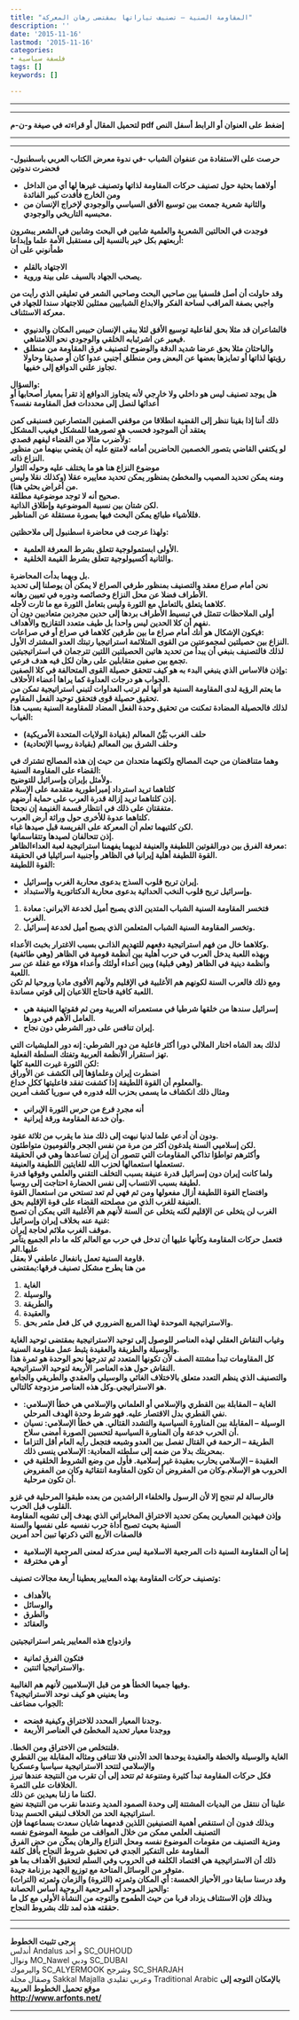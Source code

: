 ```yaml
---
title: "المقاومة السنية – تصنيف تياراتها بمقتضى رهان المعركة"
description: ''
date: '2015-11-16'
lastmod: '2015-11-16'
categories:
- فلسفة سياسية
tags: []
keywords: []

---
```

---

---

**لتحميل المقال أو قراءته في صيغة و-ن-م pdf إضغط على العنوان أو الرابط أسفل النص**

---



---

**حرصت على الاستفادة من عنفوان الشباب -في ندوة معرض الكتاب العربي باسطنبول- فحضرت ندوتين**

* **أولاهما بحثية حول تصنيف حركات المقاومة لذاتها وتصنيف غيرها لها أي من الداخل ومن الخارج فأفدت كبير الفائدة**
* **والثانية شعرية جمعت بين توسيع الأفق السياسي والوجودي لإخراج الإنسان من محبسيه التاريخي والوجودي.**

**فوجدت في الحالتين الشعرية والعلمية شابين في البحث وشابين في الشعر يبشرون أربعتهم بكل خير بالنسبة إلى مستقبل الأمة علما وإبداعا:  
طمأنوني على أن**

* **الاجتهاد بالقلم**
* **يصحب الجهاد بالسيف على بينة وروية.**

**وقد حاولت أن أصل فلسفيا بين صاحبي البحث وصاحبي الشعر في تعليقي الذي رأيت من واجبي بصفة المراقب لساحة الفكر والابداع الشبابيين ممثلين للاجتهاد سندا للجهاد في معركة الاستئناف.**

* **فالشاعران قد مثلا بحق لفاعلية توسيع الأفق لئلا يبقى الإنسان حبيس المكان والدنيوي فيعبر عن اشرئبابه الخلقي والوجودي نحو اللامتناهي.**
* **والباحثان مثلا بحق عرضا شديد الدقة والوضوح لتصنيف فرق المقاومة من منطلق رؤيتها لذاتها أو تمايزها بعضها عن البعض ومن منطلق أجنبي عدوا كان أو صديقا وحاولا تجاوز علني الدوافع إلى خفيها.**

**والسؤال:  
هل يوجد تصنيف ليس هو داخلي ولا خارجي لأنه يتجاوز الدوافع إذ تقرأ بمعيار أصحابها أو أعدائها لنصل إلى محددات فعل المقاومة نفسه؟**

**ذلك أننا إذا بقينا ننظر إلى القضية انطلاقا من موقفي الصفين المتصارعين فسنبقى كمن يعتقد أن الموجود فحسب هو تصورهما للمشكل فيغيب المشكل  
ولأضرب مثالا من القضاء ليفهم قصدي:  
لو يكتفي القاضي بتصور الخصمين الحاضرين أمامه لامتنع عليه أن يقضي بينهما من منظور النزاع ذاته.  
موضوع النزاع هنا هو ما يختلف عليه وحوله الثوار  
ومنه يمكن تحديد المصيب والمخطئ بمنظور يمكن تحديد معاييره عقلا (وكذلك نقلا وليس من أغراض بحثي هنا).  
صحيح أنه لا توجد موضوعية مطلقة.  
لكن شتان بين نسبية الموضوعية وإطلاق الذاتية.  
فللأشياء طبائع يمكن البحث فيها بصورة مستقلة عن المناظير.**

**ولهذا عرجت في محاضرة اسطنبول إلى ملاحظتين:**

* **الأولى ابستمولوجية تتعلق بشرط المعرفة العلمية.**
* **والثانية أكسيولوجية تتعلق بشرط القيمة الخلقية.**

**بل وبهما بدأت المحاضرة.  
نحن أمام صراع معقد والتصنيف بمنظور طرفي الصراع لا يمكن أن يوصلنا إلى تحديد الأطراف فضلا عن محل النزاع وخصائصه ودوره في تعيين رهانه.  
كلاهما يتعلق بالتعامل مع الثورة وليس بتعامل الثورة مع ما ثارت لأجله.  
أولى الملاحظات تتمثل في تبسيط الأطراف بردها إلى حدين مجردين متعاديين دون أن نفهم أن كلا الحدين ليس واحدا بل طيف متعدد التقازيح والأهداف.  
فيكون الإشكال هو أنك أمام صراع ما بين طرفين كلاهما في صراع أو في صراعات:  
النزاع بين حصيلتين لمجموعتين من القوى المتلائمة استراتيجيا رتبتك العدو المشترك الأول.  
لذلك فالتصنيف بنبغي أن يبدأ من تحديد هاتين الحصيلتين اللتين تترجمان في استراتيجيتين تجمع بين صفين متقابلين على رهان لكل فيه هدف فرعي.  
وإذن فالاساس الذي ينبغي البدء به هو كيف تتحقق حصيلة القوى المتحالفة في كلا الصفين:  
الجواب هو درجات العداوة كما يراها أعضاء الأحلاف.  
ما يعتم الرؤية لدى المقاومة السنية هو أنها لم ترتب العداوات لتبني استراتيجية تمكن من تحقيق حصيلة قوى فتحقق توحيد الفعل المقاوم.  
لذلك فالحصيلة المضادة تمكنت من تحقيق وحدة الفعل المضاد للمقاومة السنية بسبب هذا الغياب:**

* **حلف الغرب بَيِّنُ المعالم (بقيادة الولايات المتحدة الأمريكية)**
* **وحلف الشرق بين المعالم (بقيادة روسيا الإتحادية)**

**وهما متناقضان من حيث المصالح ولكنهما متحدان من حيث إن هذه المصالح تشترك في القضاء على المقاومة السنية:  
ولأمثل بإيران وإسرائيل للتوضيح.  
كلتاهما تريد استرداد إمبراطورية متقدمة على الإسلام  
إذن كلتاهما تريد إزالة قدرة العرب على حماية أرضهم.  
متفقتان على ذلك في انتظار قسمة الغنيمة إن نجحتا.  
كلتاهما عدوة للأخرى حول وراثة أرض العرب.  
لكن كلتيهما تعلم أن المعركة على الفريسة قبل صيدها غباء.  
إذن تتحالفان لصيدها وتتقاسمانها.  
معرفة الفرق بين دورالقوتين اللطيفة والعنيفة لديهما يفهمنا استراتيجية لعبة العداءالظاهر:  
القوة اللطيفة أهلية إيرانيا في الظاهر وأجنبية اسرائيليا في الحقيقة.  
القوة اللطيفة:**

* **إيران تربح قلوب السذج بدعوى محاربة الغرب وإسرائيل.**
* **وإسرائيل تربح قلوب النخب الحداثية بدعوى محاربة الدكتاتورية والاستبداد.**

1. **فتخسر المقاومة السنية الشباب المتدين الذي يصبح أميل لخدعة الايراني: معادة الغرب.**
2. **وتخسر المقاومة السنية الشباب المتعلمن الذي يصبح أميل لخدعة إسرائيل.**

**وكلاهما خال من فهم استراتيجية دفعهم للتهديم الذاتـي بسبب الاغترار بخبث الأعداء.  
وبهذه اللعبة يدخل العرب في حرب أهلية بين أنظمة قومية في الظاهر (وهي طائفية) وأنظمة دينية في الظاهر (وهي قبلية) وبين أعداء أولئك وأعداء هؤلاء مع غفلة عن سر اللعبة.  
ومع ذلك فالعرب السنة لكونهم هم الأغلبية في الإقليم ولأنهم الأقوى ماديا وروحيا لم تكن اللعبة كافية فاحتاج اللاعبان إلى قوتي مساندة.**

* **إسرائيل سندها من خلقها شرطيا في مستعمراته العربية ومن ثم فقوتها العنيفة هي العامل الأهم في دورها.**
* **إيران تنافس على دور الشرطي دون نجاح.**

**لذلك بعد الشاه اختار الملالي دورا أكثر فاعلية من دور الشرطي: إنه دور المليشيات التي تهز استقرار الأنظمة العربية وتفتك السلطة الفعلية.  
لكن الثورة غيرت اللعبة كلها:  
اضطرت إيران وعلماؤها إلى الكشف عن الأوراق  
والمعلوم أن القوة اللطيفة إذا كشفت تفقد فاعليتها ككل خداع.  
ومثال ذلك انكشاف ما يسمى بحزب الله فدوره في سوريا كشف أمرين**

* **أنه مجرد فرع من حرس الثورة الإيراني**
* **وأن خدعة المقاومة ورقة إيرانية.**

**ودون أن أدعي علما لدنيا نبهت إلى ذلك منذ ما يقرب من ثلاثة عقود.  
لكن إسلاميي السنة يلدغون أكثر من مرة من نفس الجحر والقوميون متواطئون.  
وأكثرهم تواطؤا تذاكي المقاومات التي تتصور أن إيران تساعدها وهي في الحقيقة تستعملها استعمالها لحزب الله للغايتين اللطيفة والعنيفة.  
ولما كانت إيران دون إسرائيل قدرة عنيفة بسبب التخلف التقني والعلمي وفوقها قدرة لطيفة بسبب الانتساب إلى نفس الحضارة احتاجت إلى روسيا.  
وافتضاح القوة اللطيفة أزال مفعولها ومن ثم فهي لم تعد تستحي من استعمال القوة العنيفة للغرب الذي من مصلحته القضاء على قوة الإقليم بحق.  
الغرب لن يتخلى عن الإقليم لكنه يتخلى عن السنة لأنهم هم الأغلبية التي يمكن أن تصبح غنية عنه بخلاف إيران وإسرائيل:  
موقف الغرب ملائم لحاجة إيران.  
فتعمل حركات المقاومة وكأنها عليها أن تدخل في حرب مع العالم كله ما دام الجميع يتآمر عليها.الم  
قاومة السنية تعمل بانفعال عاطفي لا بعقل.  
من هنا يطرح مشكل تصنيف فرقها:بمقتضى**

1. **الغاية**
2. **والوسيلة**
3. **والطريقة**
4. **والعقيدة**
5. **والاستراتيجية الموحدة لهذا المربع الضروري في كل فعل مثمر بحق.**

**وغياب النقاش العقلي لهذه العناصر للوصول إلى توحيد الاستراتيجية بمقتضى توحيد الغاية والوسيلة والطريقة والعقيدة يثبط عمل مقاومة السنية.  
كل المقاومات تبدأ مشتتة الصف لأن تكونها المتعدد ثم تدرجها نحو الوحدة هو ثمرة هذا النقاش حول هذه العناصر الأربعة لتوحيد الاستراتيجية.  
والتصنيف الذي ينظم التعدد متعلق بالاختلاف الغائي والوسيلي والعقدي والطريقي والجامع هو الاستراتيجي.وكل هذه العناصر مزدوجة كالتالي.**

* **الغاية – المقابلة بين القطري والإسلامي أو العلماني والإسلامي هي خطأ الإسلامي: نفي القطري بدل الاقتصار عليه. فهو شرط وحدة الهدف المرحلي.**
* **الوسيلة – المقابلة بين المناورة السياسية والتشدد القتالي. هي خطأ الإسلامي: نسيان أن الحرب خدعة وأن المناورة السياسية لتحسين الصورة أمضى سلاح.**
* **الطريقة – الرحمة في القتال تفصل بين العدو وشبعه فتجعل رأيه العام أقل التزاما بمحربتك بدلا من ضمه إلى سلطته المعادية: الإسلامي ينسى ذلك.**
* **العقيدة – الإسلامي يحارب بعقيدة غير إسلامية. فأول من وضع الشروط الخلقية في الحروب هو الإسلام.وكان من المفروض أن تكون المقاومة انتقائية وكان من المفروض أن تكون مرحلية.**

**فالرسالة لم تنجح إلا لأن الرسول والخلفاء الراشدين من بعده طبقوا المرحلية في غزو القلوب قبل الحرب.  
وإذن فبهذين المعيارين يمكن تحديد الاختراق المخابراتي الذي يهدف إلى تشويه المقاومة السنية بحيث تصبح أداة حرب نفسيه على نفسها والسنة  
فالصفات الأربع التي ذكرتها تبين أحد أمرين**

* **إما أن المقاومة السنية ذات المرجعية الاسلامية ليس مدركة لمعنى المرجعية الإسلامية**
* **أو هي مخترقة**

**وتصنيف حركات المقاومة بهذه المعايير يعطينا أربعة مجالات تصنيف:**

* **بالأهداف**
* **والوسائل**
* **والطرق**
* **والعقائد**

**وازدواج هذه المعايير يثمر استراتيجيتين**

* **فتكون الفرق ثمانية**
* **والاستراتيجيا اثنتين.**

**وفيها جميعا الخطأ هو من قبل الإسلاميين لأنهم هم الغالبية.  
وما يعنيني هو كيف نوحد الاستراتيجية؟  
الجواب مضاعف:**

* **وجدنا المعيار المحدد للاختراق وكيفية فضحه.**
* **ووجدنا معيار تحديد المخطئ في العناصر الأربعة**

**.فلنتخلص من الاختراق ومن الخطا.  
الغاية والوسيلة والخطة والعقيدة يوحدها الحد الأدنى فلا تتنافى ومثاله المقابلة بين القطري والإسلامي لتتحد الاستراتيجية سياسيا وعسكريا  
فكل حركات المقاومة تبدأ كثيرة ومتنوعة ثم تتحد إلى أن تقرب من النتيجة عندها تبرز الخلافات على الثمرة.  
لكننا ما زلنا بعيدين عن ذلك.  
علينا أن ننتقل من البديات المشتتة إلى وحدة الصمود المديد وعندما نقرب من النتيجة نضع استراتيجية الحد من الخلاف لنبقي الحسم بيدنا.  
وبذلك فدون أن استنقص أهمية التصنيفين اللذين قدمهما شابان سعدت بسماعهما فإن التصنيف العلمي ممكن من خلال المواقف من طبيعة الموضوع نفسه  
ومزية التصنيف من مقومات الموضوع نفسه ومحل النزاع والرهان يمكّن من حض الفرق المقاومة على التفكير الجدي في تحقيق شروط النجاح بأقل كلفة  
ذلك أن الاستراتيجية هي اقتصاد الكلفة في الحروب وفي السلم لتحقيق الأهداف بما هو متوفر من الوسائل المتاحة مع توزيع الجهد برزنامة جيدة.  
وقد درسنا سابقا دور الأحياز الخمسة: أي المكان وثمرته (الثروة) والزمان وثمرته (التراث) والحيز الموحد أو المرجعية الروحية أساس الحصانة:  
وبذلك فإن الاستئناف يزداد قربا من حيث الطموح والتوجه من النشأة الأولى مع كل ما حققته هذه لمد تلك بشروط النجاح.**

---

---

**يرجى تثبيت الخطوط**   
 أندلس Andalus  و أحد SC\_OUHOUD  
 ونوال MO\_Nawel  ودبي SC\_DUBAI   
 واليرموك SC\_ALYERMOOK  وشرجح SC\_SHARJAH   
 وصقال مجلة Sakkal Majalla وعربي تقليدي Traditional Arabic  **بالإمكان التوجه إلى موقع تحميل الخطوط العربية  
 http://www.arfonts.net/**

---

###